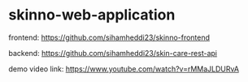# skinno-web-application
frontend: https://github.com/sihamheddi23/skinno-frontend

backend: https://github.com/sihamheddi23/skin-care-rest-api

demo video link: https://www.youtube.com/watch?v=rMMaJLDURvA
